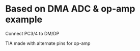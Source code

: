 # Based on DMA ADC & op-amp example

Connect PC3/4 to DM/DP

TIA made with alternate pins for op-amp
